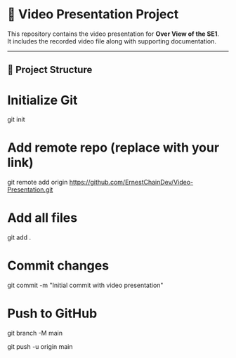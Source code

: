 # 🎥 Video Presentation Project

This repository contains the video presentation for **Over View of the SE1**.  
It includes the recorded video file along with supporting documentation.

---

## 📂 Project Structure


# Initialize Git
git init

# Add remote repo (replace with your link)
git remote add origin https://github.com/ErnestChainDev/Video-Presentation.git

# Add all files
git add .

# Commit changes
git commit -m "Initial commit with video presentation"

# Push to GitHub
git branch -M main

git push -u origin main
